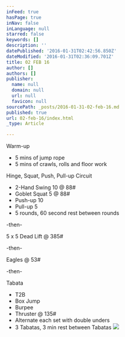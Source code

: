 ```yaml
---
inFeed: true
hasPage: true
inNav: false
inLanguage: null
starred: false
keywords: []
description: ''
datePublished: '2016-01-31T02:42:56.850Z'
dateModified: '2016-01-31T02:36:09.701Z'
title: 02 FEB 16
author: []
authors: []
publisher:
  name: null
  domain: null
  url: null
  favicon: null
sourcePath: _posts/2016-01-31-02-feb-16.md
published: true
url: 02-feb-16/index.html
_type: Article

---
```

Warm-up

* 5 mins of jump rope
* 5 mins of crawls, rolls and floor work

Hinge, Squat, Push, Pull-up Circuit

* 2-Hand Swing 10 @ 88\#
* Goblet Squat 5 @ 88\#
* Push-up 10
* Pull-up 5
* 5 rounds, 60 second rest between rounds

-then-

5 x 5 Dead Lift @ 385\#

-then-

Eagles @ 53\#

-then-

Tabata

* T2B
* Box Jump
* Burpee
* Thruster @ 135\#
* Alternate each set with double unders
* 3 Tabatas, 3 min rest between Tabatas
![](https://the-grid-user-content.s3-us-west-2.amazonaws.com/0824c5f5-60f4-4ff2-b137-d121919c2073.JPG)